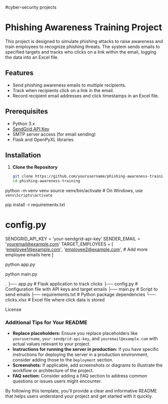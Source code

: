 #cyber-security projects 
# Phishing Awareness Training Project

This project is designed to simulate phishing attacks to raise awareness and train employees to recognize phishing threats. The system sends emails to specified targets and tracks who clicks on a link within the email, logging the data into an Excel file.

## Features

- Send phishing awareness emails to multiple recipients.
- Track when recipients click on a link in the email.
- Record recipient email addresses and click timestamps in an Excel file.

## Prerequisites

- Python 3.x
- [SendGrid API Key](https://sendgrid.com/solutions/email-api/)
- SMTP server access (for email sending)
- Flask and OpenPyXL libraries

## Installation

1. **Clone the Repository**

   ```bash
   git clone https://github.com/yourusername/phishing-awareness-training.git
   cd phishing-awareness-training
python -m venv venv
source venv/bin/activate  # On Windows, use `venv\Scripts\activate`


pip install -r requirements.txt

# config.py

SENDGRID_API_KEY = 'your-sendgrid-api-key'
SENDER_EMAIL = 'youremail@example.com'
TARGET_EMPLOYEES = [
    'employee1@example.com',
    'employee2@example.com',
    # Add more employee emails here
]


python app.py


python main.py


.
├── app.py              # Flask application to track clicks
├── config.py           # Configuration file with API keys and target emails
├── main.py             # Script to send emails
├── requirements.txt    # Python package dependencies
└── clicks.xlsx         # Excel file where click data is stored

License



### Additional Tips for Your README

- **Replace placeholders:** Ensure you replace placeholders like `yourusername`, `your-sendgrid-api-key`, and `youremail@example.com` with actual values relevant to your project.
- **Instructions for running the server in production:** If you have specific instructions for deploying the server in a production environment, consider adding those to the `Deployment` section.
- **Screenshots:** If applicable, add screenshots or diagrams to illustrate the workflow or architecture of the project.
- **FAQ section:** Consider adding a FAQ section to address common questions or issues users might encounter.

By following this template, you'll provide a clear and informative README that helps users understand your project and get started with it quickly.

